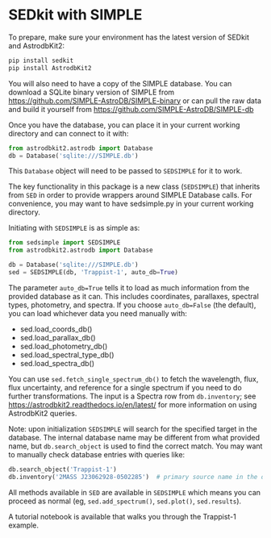 # SEDkit with SIMPLE

To prepare, make sure your environment has the latest version of SEDkit and AstrodbKit2:

```bash
pip install sedkit
pip install AstrodbKit2
```

You will also need to have a copy of the SIMPLE database. 
You can download a SQLite binary version of SIMPLE from https://github.com/SIMPLE-AstroDB/SIMPLE-binary 
or can pull the raw data and build it yourself from https://github.com/SIMPLE-AstroDB/SIMPLE-db

Once you have the database, you can place it in your current working directory and can connect to it with:

```python
from astrodbkit2.astrodb import Database
db = Database('sqlite:///SIMPLE.db')
```

This `Database` object will need to be passed to `SEDSIMPLE` for it to work.

The key functionality in this package is a new class (`SEDSIMPLE`) that inherits from `SED` in order 
to provide wrappers around SIMPLE Database calls. 
For convenience, you may want to have sedsimple.py in your current working directory. 

Initiating with `SEDSIMPLE` is as simple as:

```python
from sedsimple import SEDSIMPLE
from astrodbkit2.astrodb import Database

db = Database('sqlite:///SIMPLE.db')
sed = SEDSIMPLE(db, 'Trappist-1', auto_db=True)
```

The parameter `auto_db=True` tells it to load as much information from the provided database as it can. 
This includes coordinates, parallaxes, spectral types, photometry, and spectra. 
If you choose `auto_db=False` (the default), you can load whichever data you need manually with:
 - sed.load_coords_db()
 - sed.load_parallax_db()
 - sed.load_photometry_db()
 - sed.load_spectral_type_db()
 - sed.load_spectra_db()

You can use `sed.fetch_single_spectrum_db()` to fetch the wavelength, flux, flux uncertainty, 
and reference for a single spectrum if you need to do further transformations. 
The input is a Spectra row from `db.inventory`; 
see https://astrodbkit2.readthedocs.io/en/latest/ for more information on using AstrodbKit2 queries.

Note: upon initialization `SEDSIMPLE` will search for the specified target in the database. 
The internal database name may be different from what provided name, 
but `db.search_object` is used to find the correct match. 
You may want to manually check database entries with queries like:

```python
db.search_object('Trappist-1')
db.inventory('2MASS J23062928-0502285')  # primary source name in the database for Trappist-1
```

All methods available in `SED` are available in `SEDSIMPLE` which means you can proceed as normal 
(eg, `sed.add_spectrum()`, `sed.plot()`, `sed.results`).

A tutorial notebook is available that walks you through the Trappist-1 example.